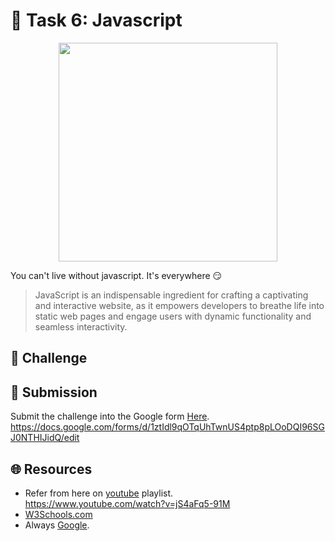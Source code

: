 
# **:star2: Task 6: Javascript**

<p align="center">
    <img width="350" src="https://media1.giphy.com/media/SvFocn0wNMx0iv2rYz/giphy.gif?cid=ecf05e47exhkbmhooo5pf6jn3einusrod9e33b1wbhy005vb&ep=v1_gifs_search&rid=giphy.gif&ct=g">
</p>

You can't live without javascript. It's everywhere 😏

 > JavaScript is an indispensable ingredient for crafting a captivating and interactive website, as it empowers developers to breathe life into static web pages and engage users with dynamic functionality and seamless interactivity.

## **:pushpin: Challenge**  


## **📂 Submission**
Submit the challenge into the Google form [Here](https://docs.google.com/forms/d/1ztIdl9qOTqUhTwnUS4ptp8pLOoDQI96SGJ0NTHIJidQ/edit).</br>
https://docs.google.com/forms/d/1ztIdl9qOTqUhTwnUS4ptp8pLOoDQI96SGJ0NTHIJidQ/edit


## **🌐 Resources**
 - Refer from here on [youtube] playlist.<br/>
  https://www.youtube.com/watch?v=jS4aFq5-91M
 - [W3Schools.com]
 - Always [Google].


<!-- links -->

[youtube]:https://www.youtube.com/watch?v=jS4aFq5-91M
[W3Schools.com]:https://www.w3schools.com/js/
[Google]:https://www.google.com/

